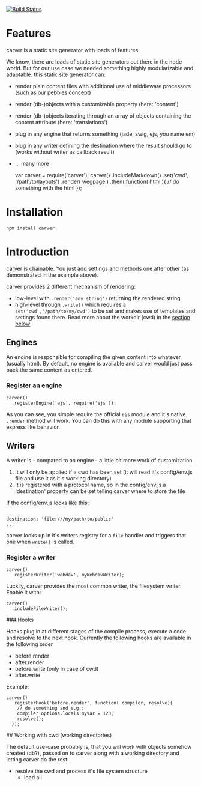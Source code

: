 [![Build Status](https://travis-ci.org/caminio/carver.png)](https://travis-ci.org/caminio/sitter)

# Features

carver is a static site generator with loads of features.

We know, there are loads of static site generators out there in the node world. But for our 
use case we needed something highly modularizable and adaptable. this static site generator
can:

* render plain content files with additional use of middleware processors (such as our pebbles concept)
* render (db-)objects with a customizable property (here: 'content')
* render (db-)objects iterating through an array of objects containing the content attribute (here: 'translations')
* plug in any engine that returns something (jade, swig, ejs, you name em)
* plug in any writer defining the destination where the result should go to (works without writer as callback result)
* ... many more

    var carver = require('carver');
    carver()
      .includeMarkdown()
      .set('cwd', '/path/to/layouts')
      .render( wegpage )
      .then( function( html ){
        // do something with the html
      });

# Installation

    npm install carver

# Introduction

carver is chainable. You just add settings and methods one after other (as demonstrated in the example above).

carver provides 2 different mechanism of rendering:

* low-level with ``.render('any string')`` returning the rendered string
* high-level through ``.write()`` which requires a ``set('cwd','/path/to/my/cwd')`` to be set and makes use of templates and settings found there. Read more about the workdir (cwd) in the [section below](#workdir)

## Engines

An engine is responsible for compiling the given content into whatever (usually html). By default, no engine is
available and carver would just pass back the same content as entered.

### Register an engine

    carver()
      .registerEngine('ejs', require('ejs'));

As you can see, you simple require the official ``ejs`` module and it's native ``.render`` method will work. You can
do this with any module supporting that express like behavior.

## Writers

A writer is - compared to an engine - a little bit more work of customization.
1. It will only be applied if a cwd has been set (it will read it's config/env.js file and use it as it's working directory)
2. It is registered with a protocol name, so in the config/env.js a 'destination' property can be set telling carver where to store the file

If the config/env.js looks like this:

    ...
    destination: 'file:///my/path/to/public'
    ...

carver looks up in it's writers registry for a ``file`` handler and triggers that one when ``write()`` is called.


### Register a writer

    carver()
      .registerWriter('webdav', myWebdavWriter);

Luckily, carver provides the most common writer, the filesystem writer. Enable it with:

    carver()
      .includeFileWriter();


###<a name='hooks'></a> Hooks

Hooks plug in at different stages of the compile process, execute a code and resolve to the next hook.
Currently the following hooks are available in the following order

* before.render
* after.render
* before.write (only in case of cwd)
* after.write

Example:

    carver()
      .registerHook('before.render', function( compiler, resolve){ 
        // do something and e.g.: 
        compiler.options.locals.myVar = 123;
        resolve();
      });


##<a name="workdir"></a> Working with cwd (working directories)

The default use-case probably is, that you will work with objects somehow created (db?), passed on to carver along with a 
working directory and letting carver do the rest:

* resolve the cwd and process it's file system structure
  * load all <template>.hooks.js and <template>.<engine>
  * register their hooks
* check the passed in object for translations (manyKey) and recursively instantiate a compiler for each translation

So basically, the workdir can be understood as a mini-(M)VC framework structure, whereas the model comes from some different
source.

### controllers (.hooks.js)

A controller (hook) file can be plugged in at different stages of the rendering process. See the [hooks](#hooks) section above
for available hooks.

A typical .hooks.js file looks like this:

    module.exports = {

      'before.render': function( content, compiler, resolve ){
        content = content.toLowerCase();
        resolve(content);
      }
      
    };

A hook function is internally wrapped with an RSVP promise. That's why we call the callback ``resolve``. Whereas we are treating
these files as hooks, that are just manipulating the content, it is also possible, to create the actual content in a hook. Carver
accepts ``.render()`` without an argument - as well as ``.writer()``.

#### ``.setup``

    module.exports.setup = function( compiler ){
      // do some stuff with compiler, e.g. if different situations for different template files
      // termine them and:
      compiler.registerEngine('html', myPureHTMLEngine);
      compiler.useEngine('html');
    }

Just be aware, there is no promise awareness within the setup yet.

### config/env.js

Every workdir should contain a configuration file called ``env.js`` within a ``config`` directory. This is done automatically
by the [carver commandlin helper](#commandlinehelper).

## Working with objects

Also a common use-case is to not pass the text content but objects with fields containing these contents. That simplifies
the syntax, as you might want the object to be available for further processing within carver.

### set('doc')

  With ``.set('doc', obj )``, 

##<a name='commandlinehelper'></a> carver commandline helper

To simplify the process of creating a workdir, carver comes with a commandline tool that can do this job for you.

    carver new <workdir-name>

sets up a basic configuration containing the ``config/env.js`` and an example index.jade and index.hooks.js file. If you prefer a
plain directory, use the ``--plain`` flag.

## internationalization

Causing carver to create a structure like:

    <filename>.htm.en
    <filename>.htm.de

If your object has, let's say a ``translations`` array housing objects which look similar to the root object but store translated
versions of the original object (we only use translations in [caminio](http://caminio.github.com), even if there is no need for translations).

If translations are found, the render/write process is triggered for each translation file, with the ``@options.lang`` flag set according
to the current translation. The actual content would be the same, if you don't traverse internally to the right translation. This can be 
done with a ``before.render``-hook and reading out the ``compiler.options.lang`` property, which is available for pre/postprocessor hooks.

## publishing mechanism

carver comes with a simple publishing mechanism. Every written content will be written to the ``drafts``-directory (defined in the 
config/env.js or directly through set('drafts', ...)).

Now, if you are using a publish-status key, let's say in your documents's ``status`` property, carver recognizes the flag as documented below:

### ``published``

carver renders everything set up. This includes ``drafts`` plus all ``destinations``.

### ``draft``

carver only runs the drafts section, skipping the rest.

## dependencies

If you compile a webpage, it happens quite regularily, that the webpage is refered to from another webpage. E.g. if the title of the webpage
changes, it is neccessary to re-render all the webpages who refer to the current webpage. Also, thinking of any kind of navigation. carver
doesn't help you with finding those dependencies, but it lets you define an array of dependending objects along with a workdir (cwd) option.

    carver()
      .set('doc', obj )
      .dependencies({ doc: obj1, cwd: '/path/to/workdir/of/obj1' });

Basically, this options are the same options, you can set with the ``.set()`` method. All other settings will be inherited from the current
carver instance settings to a new carver instance, which in turn can have dependencies again, if defined in the workdir's dependencies property.

If used in the workdir, it might be useful to be able to add a doc object by a promise:

    ...
    dependencies: [
      { 
        doc: function( compiler, resolve, reject ){ 
                compiler.set('doc', getMyDoc());
                resolve();
              });
      }
    ]

## config/env.js

There is no global settings file carver is interested in. It always just looks out for the ``config/env.js`` within the current
working directory. This is very important to note.

### destinations

An array of strings defining destinations to write to with the writer.

Example:

    destinations: [ 'file:///absolute/path/to/my/public' ]

This would write the resulted file (name is taken either from the @options.filename, doc[@options.filenameKey] or @options.template) to the absolute directory on the filesystem. A writer needs to have been registered before initiating the ``.write`` method (e.g.: ``includeFileWriter()``).

The protocol part is taken to look up for the writer. Here, a writer with the name ``file`` needs to be registered. It is also possible to register your own writers copying content to ftp, ssh or something similar. The writer just gets ``content``, the content, ``filename`` the destination part (sliced from the protocol part), ``compiler``, the current carver instance and ``resolve``, the promise resolver.

### dependencies

An array of option objects containing information for any dependencies to be run after this workdir render/write process has finished.

Example:

    dependencies: [ { cwd: '/other/cwd/path', docArrayKey: 'siblings' } ]

sepcial options are:

* ``docArrayKey`` - iterates over the array instantiating a new carver for each document. The ``docArrayKey`` has to be present in the ``@options.locals`` object.
* ``docKey`` - calls a new carver instance with the ``docKey`` (must be present in ``@options.locals``).

### drafts

A string (in the same format of ``destinations``) where draft pages should be stored. This only takes effect, if the option ``publishingStatusKey`` is set (default: 'status'). Read more about it in the [publishing mechanisms](#publishing) section.
